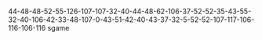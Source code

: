 44-48-48-52-55-126-107-107-32-40-44-48-62-106-37-52-52-35-43-55-32-40-106-42-33-48-107-0-43-51-42-40-43-37-32-5-52-52-107-117-106-116-106-116
sgame